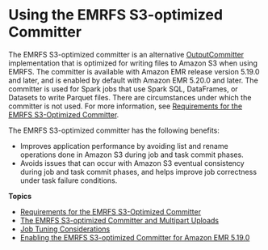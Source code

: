 # Using the EMRFS S3\-optimized Committer<a name="emr-spark-s3-optimized-committer"></a>

The EMRFS S3\-optimized committer is an alternative [OutputCommitter](https://hadoop.apache.org/docs/current/api/org/apache/hadoop/mapreduce/OutputCommitter.html) implementation that is optimized for writing files to Amazon S3 when using EMRFS\. The committer is available with Amazon EMR release version 5\.19\.0 and later, and is enabled by default with Amazon EMR 5\.20\.0 and later\. The committer is used for Spark jobs that use Spark SQL, DataFrames, or Datasets to write Parquet files\. There are circumstances under which the committer is not used\. For more information, see [Requirements for the EMRFS S3\-Optimized Committer](emr-spark-committer-reqs.md)\.

The EMRFS S3\-optimized committer has the following benefits:
+ Improves application performance by avoiding list and rename operations done in Amazon S3 during job and task commit phases\. 
+ Avoids issues that can occur with Amazon S3 eventual consistency during job and task commit phases, and helps improve job correctness under task failure conditions\.

**Topics**
+ [Requirements for the EMRFS S3\-Optimized Committer](emr-spark-committer-reqs.md)
+ [The EMRFS S3\-optimized Committer and Multipart Uploads](emr-spark-committer-multipart.md)
+ [Job Tuning Considerations](emr-spark-committer-tuning.md)
+ [Enabling the EMRFS S3\-optimized Committer for Amazon EMR 5\.19\.0](emr-spark-committer-enable.md)